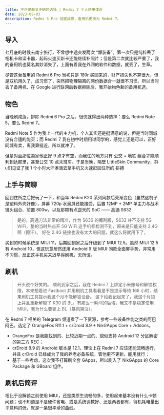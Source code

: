 ```yaml
---
title: 不正确却又正确的选择 | Redmi 7 个人使用体验
date: 2023-08-03
description: Redmi 6 Pro 彻底战损，备用机更换为 Redmi 7。
---
```


## 导入

七月底的时候去南宁旅行，不曾想中途突发两次 “爆装备”。第一次只是纯粹丢了相机卡和读卡器，起码火速买新卡还能继续补照片；但是第二次就比较严重了，我的备用机也莫名其妙消失了，上面有着我在外网的软件和数据，就丢了，生草。

尽管这台备用的 Redmi 6 Pro 当初只是 180r 买回来的，财产损失也不算很大，但是双机用久了，成习惯了，突然把物理隔离的两份数据合一就很不习惯。所以当时丢了备用机、在 Google 进行联网后数据擦除后，我开始物色新的备用机选。

## 物色

当晚刷咸鱼，排除 Redmi 6 Pro 之后，很快就得出两种选择：要么 Redmi Note 5，要么 Redmi 7。

Redmi Note 5 作为我上一代的主力机，个人其实还是挺满意的说，但是当时同城没有合适的能买；而 Redmi 7 我在初中时期用过同学的，感觉上还是可以，正好同城有卖，离我算挺近，所以就冲了。

但是对面那位卖家他正好 9 点才有空，而我住的地方只有 公交 + 地铁 组合才能顺利到达那里，甚至公交 10 点末班车。于是当晚，隔壁 LittleSkin Community，群u们见证了我 1 个小时大汗淋漓去拿手机又火速赶回住所的 ~~拼搏~~

## 上手与简聊

回到住所之后把玩了一下，和当年 Redmi K20 系列同款后壳渐变色（虽然这机子是塑料外壳好像），屏幕 720p 水滴屏还能接受，后置 12MP + 2MP 单主力与战术镜头组合、前置 800w，以及那颗有点逆天的 SoC —— 高通 S632.

> 是的，高通刀法非常的精准，作为 S636 的阉割版，S632 并不支持 5G WiFi，整的当时热点开 5G WiFi 这手机都检测不到，原来是只能支持 2.4G 啊（擦汗）。
> 好在 2.4G 链接也没有太大的问题，就这么将就用下了。

买到的时候系统是 MIUI 11，后期回到家之后升级到了 MIUI 12.5。虽然 MIUI 12.5 有 Android 10，但这玩意居然还用 Android 9 版 MIUI 同款全面屏手势，非常用不习惯，反正这手机买来迟早得刷机，无所谓。

## 刷机

> 开头说个好笑的。
> 顺利到家之后，我在 Redmi 7 上绑定小米账号和解锁权限，本来想着进 Fastboot 并用刷机工具看看是不是提示等待 168 小时，结果刷机工具提示我这个月不能解锁设备。
> 这下给我记起来了，我这个月锁上并且重新解锁了 K30 的 BL。有那么一瞬间的后悔，我又不是稳定使用 MIUI，我为什么要锁上 BL（暴风哭泣）。

在 Redmi 7 相关的 Telegram 频道看了一下资源，参考一些设备性能之类的阿巴阿巴，选定了 OrangeFox R11.1 + crDroid 8.9 + NikGApps Core + Addons。

- OrangeFox 是我能找到的、比较近期一点的、貌似支持 Android 12 分区解密的第三方 REC；
- crDroid 8.9 的 Android 版本是 12.1，理论上在 Redmi 7 应该还能流畅运行，并且 crDroid 已经成为了我的养老必备系统，管他更不更新，能用就行；
- 基于一些考虑，这次我不打算刷全套 GApps，所以刷入了 NikGApps 的 Core Package 和 GBoard 组件。

## 刷机后简评

相比于没解锁之前使用 MIUI，还是类原生流畅的多，使用起来基本没有什么卡顿问题；也不知道是不是硬件省电、或是系统调教好、还是两者都有，待机耗电量出乎意料的低，就是一条很平滑的曲线。

